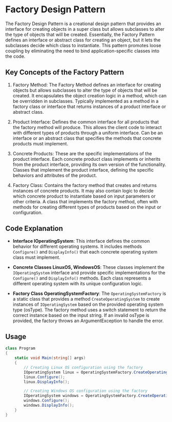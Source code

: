 # Factory Design Pattern

The Factory Design Pattern is a creational design pattern that provides an interface for creating objects in a super class but allows subclasses to alter the type of objects that will be created. Essentially, the Factory Pattern defines an interface or abstract class for creating an object, but it lets the subclasses decide which class to instantiate. This pattern promotes loose coupling by eliminating the need to bind application-specific classes into the code.

## Key Concepts of the Factory Pattern

1. Factory Method:
The Factory Method defines an interface for creating objects but allows subclasses to alter the type of objects that will be created. It encapsulates the object creation logic in a method, which can be overridden in subclasses.
Typically implemented as a method in a factory class or interface that returns instances of a product interface or abstract class.

2. Product Interface:
Defines the common interface for all products that the factory method will produce. This allows the client code to interact with different types of products through a uniform interface.
Can be an interface or an abstract class that specifies the methods that concrete products must implement.

3. Concrete Products:
These are the specific implementations of the product interface. Each concrete product class implements or inherits from the product interface, providing its own version of the functionality.
Classes that implement the product interface, defining the specific behaviors and attributes of the product.

4. Factory Class:
Contains the factory method that creates and returns instances of concrete products. It may also contain logic to decide which concrete product to instantiate based on input parameters or other criteria.
A class that implements the factory method, often with methods for creating different types of products based on the input or configuration.

## Code Explanation

* **Interface IOperatingSystem**:
This interface defines the common behavior for different operating systems. It includes methods `Configure()` and `DisplayInfo()` that each concrete operating system class must implement.

* **Concrete Classes LinuxOS, WindowsOS**:
These classes implement the `IOperatingSystem` interface and provide specific implementations for the `Configure()` and `DisplayInfo()` methods. Each class represents a different operating system with its unique configuration logic.

* **Factory Class OperatingSystemFactory**:
The `OperatingSystemFactory` is a static class that provides a method `CreateOperatingSystem` to create instances of `IOperatingSystem` based on the provided operating system type (osType). The factory method uses a switch statement to return the correct instance based on the input string.
If an invalid osType is provided, the factory throws an ArgumentException to handle the error.

## Usage

```csharp
class Program
{
    static void Main(string[] args)
    {
        // Creating Linux OS configuration using the factory
        IOperatingSystem linux = OperatingSystemFactory.CreateOperatingSystem("linux");
        linux.Configure();
        linux.DisplayInfo();

        // Creating Windows OS configuration using the factory
        IOperatingSystem windows = OperatingSystemFactory.CreateOperatingSystem("windows");
        windows.Configure();
        windows.DisplayInfo();
    }
}
```